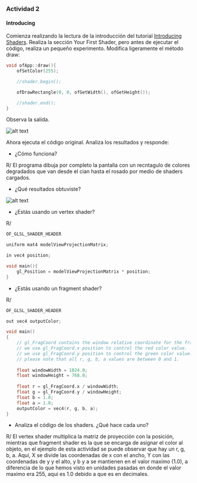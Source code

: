 ### Actividad 2

#### Introducing

Comienza realizando la lectura de la introducción del tutorial [Introducing Shaders](https://openframeworks.cc/ofBook/chapters/shaders.html). Realiza la sección Your First Shader, pero antes de ejecutar el código, realiza un pequeño experimento. Modifica ligeramente el método draw:

```cpp
void ofApp::draw(){
    ofSetColor(255);

    //shader.begin();

    ofDrawRectangle(0, 0, ofGetWidth(), ofGetHeight());

    //shader.end();
}
```

Observa la salida.

![alt text](image-1.png)

Ahora ejecuta el código original. Analiza los resultados y responde:

- ¿Cómo funciona?

R/ El programa dibuja por completo la pantalla con un recntagulo de colores degradados que van desde el cian hasta el rosado por medio de shaders cargados.

- ¿Qué resultados obtuviste?

![alt text](image.png)

- ¿Estás usando un vertex shader?

R/ 

```cpp
OF_GLSL_SHADER_HEADER

uniform mat4 modelViewProjectionMatrix;

in vec4 position;

void main(){
	gl_Position = modelViewProjectionMatrix * position;
}
```

- ¿Estás usando un fragment shader?

R/

```cpp
OF_GLSL_SHADER_HEADER

out vec4 outputColor;

void main()
{
    // gl_FragCoord contains the window relative coordinate for the fragment.
    // we use gl_FragCoord.x position to control the red color value.
    // we use gl_FragCoord.y position to control the green color value.
    // please note that all r, g, b, a values are between 0 and 1.
    
    float windowWidth = 1024.0;
    float windowHeight = 768.0;
    
	float r = gl_FragCoord.x / windowWidth;
	float g = gl_FragCoord.y / windowHeight;
	float b = 1.0;
	float a = 1.0;
	outputColor = vec4(r, g, b, a);
}
```

- Analiza el código de los shaders. ¿Qué hace cada uno?

R/ El vertex shader multiplica la matriz de proyección con la posición, mientras que fragment shader es la que se encarga de asignar el color al objeto, en el ejemplo de esta actividad se puede observar que hay un r, g, b, a. Aqui, X se divide las coordenadas de x con el ancho, Y con las coordenadas de y y el alto, y b y a se mantienen en el valor maximo (1.0), a diferencia de lo que hemos visto en unidades pasadas en donde el valor maximo era 255, aqui es 1.0 debido a que es en decimales.

